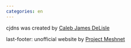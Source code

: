 ```yaml
---
categories: en
---
```


cjdns was created by [Caleb James DeLisle](https://github.com/cjdelisle)

last-footer: unofficial website by [Project Meshnet](https://projectmeshnet.org/)
